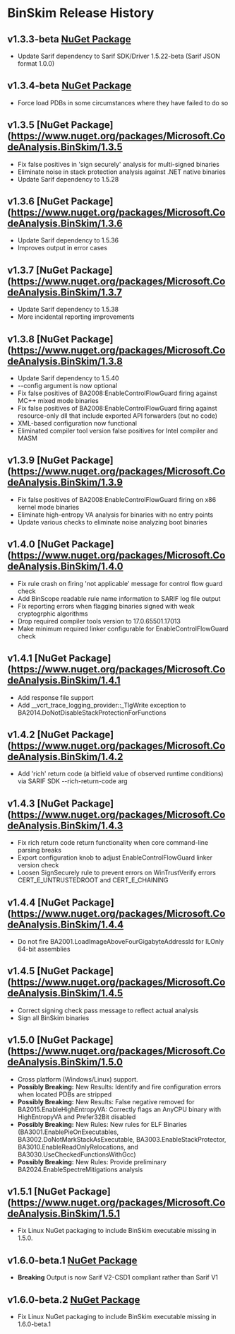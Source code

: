 # BinSkim Release History

## **v1.3.3-beta** [NuGet Package](https://www.nuget.org/packages/Microsoft.CodeAnalysis.BinSkim/1.3.3-beta) 
* Update Sarif dependency to Sarif SDK/Driver 1.5.22-beta (Sarif JSON format 1.0.0)

## **v1.3.4-beta** [NuGet Package](https://www.nuget.org/packages/Microsoft.CodeAnalysis.BinSkim/1.3.4-beta) 
* Force load PDBs in some circumstances where they have failed to do so

## **v1.3.5** [NuGet Package](https://www.nuget.org/packages/Microsoft.CodeAnalysis.BinSkim/1.3.5
* Fix false positives in 'sign securely' analysis for multi-signed binaries
* Eliminate noise in stack protection analysis against .NET native binaries
* Update Sarif dependency to 1.5.28

## **v1.3.6** [NuGet Package](https://www.nuget.org/packages/Microsoft.CodeAnalysis.BinSkim/1.3.6
* Update Sarif dependency to 1.5.36
* Improves output in error cases

## **v1.3.7** [NuGet Package](https://www.nuget.org/packages/Microsoft.CodeAnalysis.BinSkim/1.3.7
* Update Sarif dependency to 1.5.38
* More incidental reporting improvements

## **v1.3.8** [NuGet Package](https://www.nuget.org/packages/Microsoft.CodeAnalysis.BinSkim/1.3.8
* Update Sarif dependency to 1.5.40
* --config argument is now optional
* Fix false positives of BA2008:EnableControlFlowGuard firing against MC++ mixed mode binaries
* Fix false positives of BA2008:EnableControlFlowGuard firing against resource-only dll that include exported API forwarders (but no code)
* XML-based configuration now functional
* Eliminated compiler tool version false positives for Intel compiler and MASM

## **v1.3.9** [NuGet Package](https://www.nuget.org/packages/Microsoft.CodeAnalysis.BinSkim/1.3.9
* Fix false positives of BA2008:EnableControlFlowGuard firing on x86 kernel mode binaries
* Eliminate high-entropy VA analysis for binaries with no entry points
* Update various checks to eliminate noise analyzing boot binaries

## **v1.4.0** [NuGet Package](https://www.nuget.org/packages/Microsoft.CodeAnalysis.BinSkim/1.4.0
* Fix rule crash on firing 'not applicable' message for control flow guard check
* Add BinScope readable rule name information to SARIF log file output
* Fix reporting errors when flagging binaries signed with weak cryptogrphic algorithms
* Drop required compiler tools version to 17.0.65501.17013
* Make minimum required linker configurable for EnableControlFlowGuard check

## **v1.4.1** [NuGet Package](https://www.nuget.org/packages/Microsoft.CodeAnalysis.BinSkim/1.4.1
* Add response file support
* Add __vcrt_trace_logging_provider::_TlgWrite exception to BA2014.DoNotDisableStackProtectionForFunctions

## **v1.4.2** [NuGet Package](https://www.nuget.org/packages/Microsoft.CodeAnalysis.BinSkim/1.4.2
* Add 'rich' return code (a bitfield value of observed runtime conditions) via SARIF SDK --rich-return-code arg

## **v1.4.3** [NuGet Package](https://www.nuget.org/packages/Microsoft.CodeAnalysis.BinSkim/1.4.3
* Fix rich return code return functionality when core command-line parsing breaks
* Export configuration knob to adjust EnableControlFlowGuard linker version check
* Loosen SignSecurely rule to prevent errors on WinTrustVerify errors CERT_E_UNTRUSTEDROOT and CERT_E_CHAINING

## **v1.4.4** [NuGet Package](https://www.nuget.org/packages/Microsoft.CodeAnalysis.BinSkim/1.4.4
* Do not fire BA2001.LoadImageAboveFourGigabyteAddressId for ILOnly 64-bit assemblies

## **v1.4.5** [NuGet Package](https://www.nuget.org/packages/Microsoft.CodeAnalysis.BinSkim/1.4.5
* Correct signing check pass message to reflect actual analysis
* Sign all BinSkim binaries

## **v1.5.0** [NuGet Package](https://www.nuget.org/packages/Microsoft.CodeAnalysis.BinSkim/1.5.0
* Cross platform (Windows/Linux) support.
* **Possibly Breaking:** New Results: Identify and fire configuration errors when located PDBs are stripped
* **Possibly Breaking:** New Results: False negative removed for BA2015.EnableHighEntropyVA:  Correctly flags an AnyCPU binary with HighEntropyVA and Prefer32Bit disabled
* **Possibly Breaking:** New Rules: New rules for ELF Binaries (BA3001.EnablePieOnExecutables, BA3002.DoNotMarkStackAsExecutable, BA3003.EnableStackProtector, BA3010.EnableReadOnlyRelocations, and BA3030.UseCheckedFunctionsWithGcc)
* **Possibly Breaking:** New Rules: Provide preliminary BA2024.EnableSpectreMitigations analysis

## **v1.5.1** [NuGet Package](https://www.nuget.org/packages/Microsoft.CodeAnalysis.BinSkim/1.5.1
* Fix Linux NuGet packaging to include BinSkim executable missing in 1.5.0.

## **v1.6.0-beta.1** [NuGet Package](https://www.nuget.org/packages/Microsoft.CodeAnalysis.BinSkim/1.6.0-beta.1)
* **Breaking** Output is now Sarif V2-CSD1 compliant rather than Sarif V1  

## **v1.6.0-beta.2** [NuGet Package](https://www.nuget.org/packages/Microsoft.CodeAnalysis.BinSkim/1.6.0-beta.1)
* Fix Linux NuGet packaging to include BinSkim executable missing in 1.6.0-beta.1
